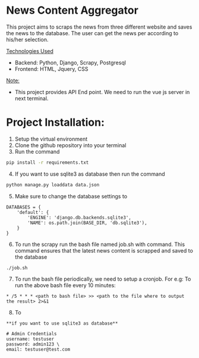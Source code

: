 # News Content Aggregator
This project aims to scraps the news from three different website and saves the news to the database. The user can get the news per according to his/her selection.


<u>Technologies Used</u>  
- Backend: Python, Django, Scrapy, Postgresql
- Frontend: HTML, Jquery, CSS

<u>Note: </u>
- This project provides API End point. We need to run the vue js server in next terminal. 

# Project Installation:
1. Setup the virtual environment
2. Clone the github repository into your terminal
3. Run the command
```bash
pip install -r requirements.txt
```
4. If you want to use sqlite3 as database then  run the command
```bash
python manage.py loaddata data.json
```
5. Make sure to change the database settings to 
```
DATABASES = {
    'default': {
        'ENGINE': 'django.db.backends.sqlite3',
        'NAME': os.path.join(BASE_DIR, 'db.sqlite3'),
    }
}
```
6. To run the scrapy run the bash file named job.sh with command. This command ensures that the latest news content is scrapped and saved to the database
```
./job.sh
```
7. To run the bash file periodically, we need to setup a cronjob. For e.g: To run the above bash file every 10 minutes:
```
* /5 * * * <path to bash file> >> <path to the file where to output the result> 2>&1
```
8. To 

```
**if you want to use sqlite3 as database**

# Admin Credentials
username: testuser  
password: admin123 \
email: testuser@test.com
